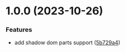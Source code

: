 # 1.0.0 (2023-10-26)

### Features

- add shadow dom parts support ([5b729a4](https://github.com/cshawaus/lite-vimeo/commit/5b729a457f818906e441a5bc8b41d224c6ff877f))
